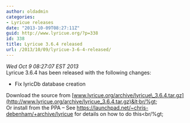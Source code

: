 ```yaml
---
author: oldadmin
categories:
- Lyricue releases
date: "2013-10-09T08:27:11Z"
guid: http://www.lyricue.org/?p=338
id: 338
title: Lyricue 3.6.4 released
url: /2013/10/09/lyricue-3-6-4-released/
---
```


 *Wed Oct 9 08:27:07 EST 2013*   
Lyricue 3.6.4 has been released with the following changes:

- Fix lyricDb database creation

Download the source from [www.lyricue.org/archive/lyricue\_3.6.4.tar.gz](http://www.lyricue.org/archive/lyricue_3.6.4.tar.gz)&lt;br/%gt;  
Or install from the PPA – See <https://launchpad.net/~chris-debenham/+archive/lyricue> for details on how to do this&lt;br/%gt;
